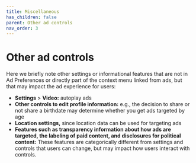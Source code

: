 ```yaml
---
title: Miscellaneous
has_children: false
parent: Other ad controls
nav_order: 3
---
```


# Other ad controls
Here we briefly note other settings or informational features that are not in Ad Preferences or directly part of the context menu linked from ads, but that may impact the ad experience for users:
* **Settings** > **Video:** autoplay ads  
* **Other controls to edit profile information:** e.g., the decision to share or not share a birthdate may determine whether you get ads targeted by age
* **Location settings,** since location data can be used for targeting ads
* **Features such as transparency information about how ads are targeted, the labeling of paid content, and disclosures for political content:** These features are categorically different from settings and controls that users can change, but may impact how users interact with controls.
